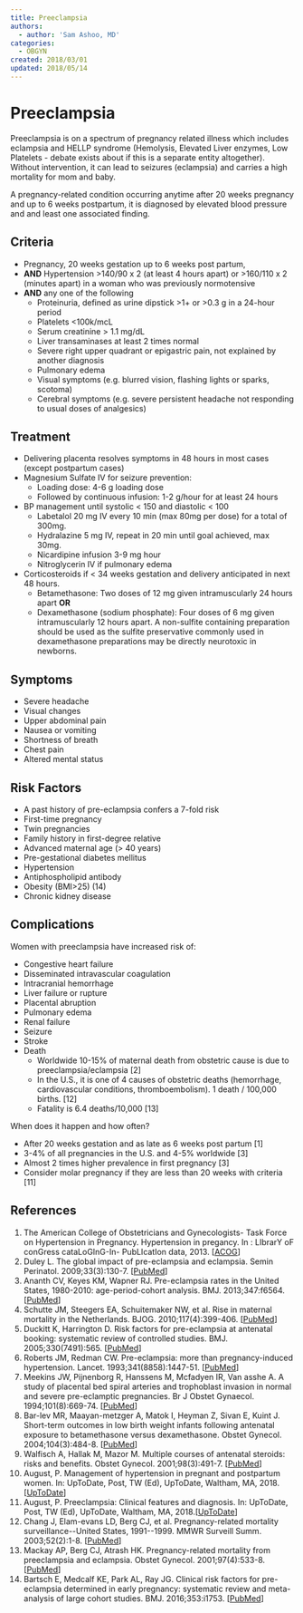 ```yaml
---
title: Preeclampsia
authors:
  - author: 'Sam Ashoo, MD'
categories:
  - OBGYN
created: 2018/03/01
updated: 2018/05/14
---
```


# Preeclampsia

Preeclampsia is on a spectrum of pregnancy related illness which includes eclampsia and HELLP syndrome (Hemolysis, Elevated Liver enzymes, Low Platelets - debate exists about if this is a separate entity altogether). Without intervention, it can lead to seizures (eclampsia) and carries a high mortality for mom and baby. 

A pregnancy-related condition occurring anytime after 20 weeks pregnancy and up to 6 weeks postpartum, it is diagnosed by elevated blood pressure and and least one associated finding.

## Criteria

- Pregnancy, 20 weeks gestation up to 6 weeks post partum, 
- **AND** Hypertension >140/90 x 2 (at least 4 hours apart) or >160/110 x 2 (minutes apart) in a woman who was previously normotensive
- **AND** any one of the following
  - Proteinuria, defined as urine dipstick >1+ or >0.3 g in a 24-hour period
  - Platelets <100k/mcL
  - Serum creatinine > 1.1 mg/dL
  - Liver transaminases at least 2 times normal
  - Severe right upper quadrant or epigastric pain, not explained by another diagnosis
  - Pulmonary edema
  - Visual symptoms (e.g. blurred vision, flashing lights or sparks, scotoma)
  - Cerebral symptoms (e.g. severe persistent headache not responding to usual doses of analgesics)

## Treatment

- Delivering placenta resolves symptoms in 48 hours in most cases (except postpartum cases)
- <span class="drug">Magnesium Sulfate</span> IV for seizure prevention:
  - Loading dose: 4-6 g loading dose
  - Followed by continuous infusion: 1-2 g/hour for at least 24 hours
- BP management until systolic < 150 and diastolic < 100
  - <span class="drug">Labetalol</span> 20 mg IV every 10 min (max 80mg per dose) for a total of 300mg.
  - <span class="drug">Hydralazine</span> 5 mg IV, repeat in 20 min until goal achieved, max 30mg. 
  - <span class="drug">Nicardipine</span> infusion 3-9 mg hour
  - <span class="drug">Nitroglycerin</span> IV if pulmonary edema
- Corticosteroids if < 34 weeks gestation and delivery anticipated in next 48 hours.
  - <span class="drug">Betamethasone</span>: Two doses of 12 mg given intramuscularly 24 hours apart **OR**
  - <span class="drug">Dexamethasone</span> (sodium phosphate): Four doses of 6 mg given intramuscularly 12 hours apart. A non-sulfite containing preparation should be used as the sulfite preservative commonly used in dexamethasone preparations may be directly neurotoxic in newborns.

## Symptoms

- Severe headache
- Visual changes
- Upper abdominal pain
- Nausea or vomiting
- Shortness of breath
- Chest pain
- Altered mental status

## Risk Factors

- A past history of pre-eclampsia confers a 7-fold risk
- First-time pregnancy
- Twin pregnancies
- Family history in first-degree relative
- Advanced maternal age (> 40 years)
- Pre-gestational diabetes mellitus
- Hypertension
- Antiphospholipid antibody
- Obesity (BMI>25) (14)
- Chronic kidney disease

## Complications

Women with preeclampsia have increased risk of:

- Congestive heart failure
- Disseminated intravascular coagulation
- Intracranial hemorrhage 
- Liver failure or rupture
- Placental abruption
- Pulmonary edema
- Renal failure
- Seizure
- Stroke
- Death
  - Worldwide 10-15% of maternal death from obstetric cause is due to preeclampsia/eclampsia [2]
  - In the U.S., it is one of 4 causes of obstetric deaths (hemorrhage, cardiovascular conditions, thromboembolism). 1 death / 100,000 births.  [12]
  - Fatality is 6.4 deaths/10,000 [13]

When does it happen and how often?

- After 20 weeks gestation and as late as 6 weeks post partum [1]
- 3-4% of all pregnancies in the U.S. and 4-5% worldwide [3]
- Almost 2 times higher prevalence in first pregnancy [3]
- Consider molar pregnancy if they are less than 20 weeks with criteria [11]

## References

1. The American College of Obstetricians and Gynecologists- Task Force on Hypertension in Pregnancy. Hypertension in pregancy. In : LIbrarY oF conGress cataLoGInG-In- PubLIcatIon data, 2013. [[ACOG](https://www.acog.org/~/media/Task%20Force%20and%20Work%20Group%20Reports/public/HypertensioninPregnancy.pdf)]
2. Duley L. The global impact of pre-eclampsia and eclampsia. Semin Perinatol. 2009;33(3):130-7.  [[PubMed](https://www.ncbi.nlm.nih.gov/pubmed?term=19464502)]
3. Ananth CV, Keyes KM, Wapner RJ. Pre-eclampsia rates in the United States, 1980-2010: age-period-cohort analysis. BMJ. 2013;347:f6564.  [[PubMed](https://www.ncbi.nlm.nih.gov/pubmed?term=24201165)]
4. Schutte JM, Steegers EA, Schuitemaker NW, et al. Rise in maternal mortality in the Netherlands. BJOG. 2010;117(4):399-406.  [[PubMed](https://www.ncbi.nlm.nih.gov/pubmed?term=19943828)]
5. Duckitt K, Harrington D. Risk factors for pre-eclampsia at antenatal booking: systematic review of controlled studies. BMJ. 2005;330(7491):565.  [[PubMed](https://www.ncbi.nlm.nih.gov/pubmed?term=15743856)]
6. Roberts JM, Redman CW. Pre-eclampsia: more than pregnancy-induced hypertension. Lancet. 1993;341(8858):1447-51.  [[PubMed](https://www.ncbi.nlm.nih.gov/pubmed?term=8099148)]
7. Meekins JW, Pijnenborg R, Hanssens M, Mcfadyen IR, Van asshe A. A study of placental bed spiral arteries and trophoblast invasion in normal and severe pre-eclamptic pregnancies. Br J Obstet Gynaecol. 1994;101(8):669-74.  [[PubMed](https://www.ncbi.nlm.nih.gov/pubmed?term=7947500)]
8. Bar-lev MR, Maayan-metzger A, Matok I, Heyman Z, Sivan E, Kuint J. Short-term outcomes in low birth weight infants following antenatal exposure to betamethasone versus dexamethasone. Obstet Gynecol. 2004;104(3):484-8. [[PubMed](https://www.ncbi.nlm.nih.gov/pubmed?term=15339757)]
9. Walfisch A, Hallak M, Mazor M. Multiple courses of antenatal steroids: risks and benefits. Obstet Gynecol. 2001;98(3):491-7. [[PubMed](https://www.ncbi.nlm.nih.gov/pubmed?term=11530136)]
10. August, P. Management of hypertension in pregnant and postpartum women. In: UpToDate, Post, TW (Ed), UpToDate, Waltham, MA, 2018.[[UpToDate](  https://www.uptodate.com/contents/management-of-hypertension-in-pregnant-and-postpartum-women?search=preeclampsia%20treatment&source=search_result&selectedTitle=2~150&usage_type=default&display_rank=2)]
11. August, P. Preeclampsia: Clinical features and diagnosis. In: UpToDate, Post, TW (Ed), UpToDate, Waltham, MA, 2018.[[UpToDate](https://www.uptodate.com/contents/preeclampsia-clinical-features-and-diagnosis?search=preeclampsia&source=search_result&selectedTitle=1~150&usage_type=default&display_rank=1)]
12. Chang J, Elam-evans LD, Berg CJ, et al. Pregnancy-related mortality surveillance--United States, 1991--1999. MMWR Surveill Summ. 2003;52(2):1-8.  [[PubMed](https://www.ncbi.nlm.nih.gov/pubmed?term=12825542)]
13. Mackay AP, Berg CJ, Atrash HK. Pregnancy-related mortality from preeclampsia and eclampsia. Obstet Gynecol. 2001;97(4):533-8. [[PubMed](https://www.ncbi.nlm.nih.gov/pubmed?term=11275024)]
14. Bartsch E, Medcalf KE, Park AL, Ray JG. Clinical risk factors for pre-eclampsia determined in early pregnancy: systematic review and meta-analysis of large cohort studies. BMJ. 2016;353:i1753. [[PubMed](https://www.ncbi.nlm.nih.gov/pubmed?term=27094586)]
